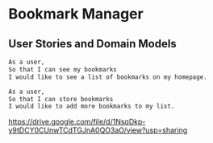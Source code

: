 # Bookmark Manager

## User Stories and Domain Models

```sh
As a user,
So that I can see my bookmarks
I would like to see a list of bookmarks on my homepage.

As a user,
So that I can store bookmarks
I would like to add more bookmarks to my list.
```
https://drive.google.com/file/d/1NsqDkp-y9tDCY0CUnwTCdTGJnA0QO3aO/view?usp=sharing
